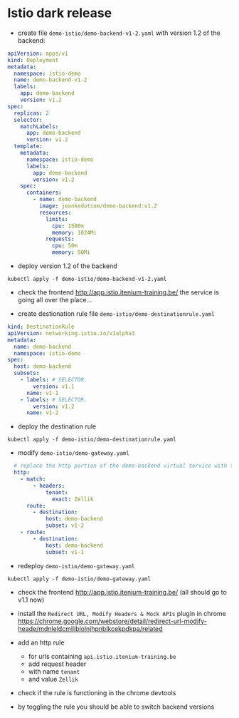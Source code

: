 # Istio dark release

- create file `demo-istio/demo-backend-v1-2.yaml` with version 1.2 of the backend:

```yaml
apiVersion: apps/v1
kind: Deployment
metadata:
  namespace: istio-demo
  name: demo-backend-v1-2
  labels:
    app: demo-backend
    version: v1.2
spec:
  replicas: 2
  selector:
    matchLabels:
      app: demo-backend
      version: v1.2
  template:
    metadata:
      namespace: istio-demo
      labels:
        app: demo-backend
        version: v1.2
    spec:
      containers:
        - name: demo-backend
          image: jeankedotcom/demo-backend:v1.2
          resources:
            limits:
              cpu: 1500m
              memory: 1024Mi
            requests:
              cpu: 50m
              memory: 50Mi
```

- deploy version 1.2 of the backend

```shell
kubectl apply -f demo-istio/demo-backend-v1-2.yaml
```

- check the frontend <http://app.istio.itenium-training.be/> the service is going all over the place...

- create destionation rule file `demo-istio/demo-destinationrule.yaml`

```yaml
kind: DestinationRule
apiVersion: networking.istio.io/v1alpha3
metadata:
  name: demo-backend
  namespace: istio-demo
spec:
  host: demo-backend
  subsets:
    - labels: # SELECTOR.
        version: v1.1
      name: v1-1
    - labels: # SELECTOR.
        version: v1.2
      name: v1-2
```

- deploy the destination rule

```shell
kubectl apply -f demo-istio/demo-destinationrule.yaml
```

- modify `demo-istio/demo-gateway.yaml`

```yaml
  # replace the http portion of the demo-backend virtual service with this one
  http:
    - match:
        - headers:
            tenant:
              exact: Zellik
      route:
        - destination:
            host: demo-backend
            subset: v1-2
    - route:
        - destination:
            host: demo-backend
            subset: v1-1
```

- redeploy `demo-istio/demo-gateway.yaml`

```shell
kubectl apply -f demo-istio/demo-gateway.yaml
```

- check the frontend <http://app.istio.itenium-training.be/> (all should go to v1.1 now)

- install the `Redirect URL, Modify Headers & Mock APIs` plugin in chrome https://chrome.google.com/webstore/detail/redirect-url-modify-heade/mdnleldcmiljblolnjhpnblkcekpdkpa/related

- add an http rule
  - for urls containing `api.istio.itenium-training.be`
  - add request header
  - with name `tenant`
  - and value `Zellik`

- check if the rule is functioning in the chrome devtools

- by toggling the rule you should be able to switch backend versions
